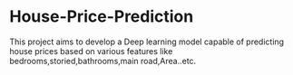 # House-Price-Prediction
This project aims to develop a Deep learning model capable of predicting house prices based on various features like bedrooms,storied,bathrooms,main road,Area..etc.
